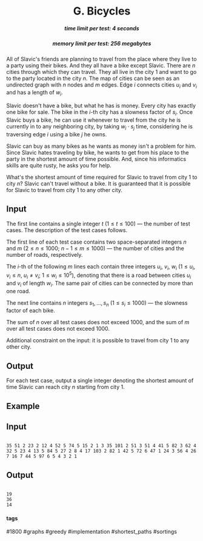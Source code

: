 <h1 style='text-align: center;'> G. Bicycles</h1>

<h5 style='text-align: center;'>time limit per test: 4 seconds</h5>
<h5 style='text-align: center;'>memory limit per test: 256 megabytes</h5>

All of Slavic's friends are planning to travel from the place where they live to a party using their bikes. And they all have a bike except Slavic. There are $n$ cities through which they can travel. They all live in the city $1$ and want to go to the party located in the city $n$. The map of cities can be seen as an undirected graph with $n$ nodes and $m$ edges. Edge $i$ connects cities $u_i$ and $v_i$ and has a length of $w_i$.

Slavic doesn't have a bike, but what he has is money. Every city has exactly one bike for sale. The bike in the $i$-th city has a slowness factor of $s_{i}$. Once Slavic buys a bike, he can use it whenever to travel from the city he is currently in to any neighboring city, by taking $w_i \cdot s_j$ time, considering he is traversing edge $i$ using a bike $j$ he owns.

Slavic can buy as many bikes as he wants as money isn't a problem for him. Since Slavic hates traveling by bike, he wants to get from his place to the party in the shortest amount of time possible. And, since his informatics skills are quite rusty, he asks you for help.

What's the shortest amount of time required for Slavic to travel from city $1$ to city $n$? Slavic can't travel without a bike. It is guaranteed that it is possible for Slavic to travel from city $1$ to any other city.

## Input

The first line contains a single integer $t$ ($1 \leq t \leq 100$) — the number of test cases. The description of the test cases follows.

The first line of each test case contains two space-separated integers $n$ and $m$ ($2 \leq n \leq 1000$; $n - 1 \leq m \leq 1000$) — the number of cities and the number of roads, respectively.

The $i$-th of the following $m$ lines each contain three integers $u_i$, $v_i$, $w_i$ ($1 \le u_i, v_i \le n$, $u_i \neq v_i$; $1 \leq w_i \leq 10^5$), denoting that there is a road between cities $u_i$ and $v_i$ of length $w_i$. The same pair of cities can be connected by more than one road.

The next line contains $n$ integers $s_1, \ldots, s_n$ ($1 \leq s_i \leq 1000$) — the slowness factor of each bike.

The sum of $n$ over all test cases does not exceed $1000$, and the sum of $m$ over all test cases does not exceed $1000$.

Additional constraint on the input: it is possible to travel from city $1$ to any other city.

## Output

For each test case, output a single integer denoting the shortest amount of time Slavic can reach city $n$ starting from city $1$.

## Example

## Input


```

35 51 2 23 2 12 4 52 5 74 5 15 2 1 3 35 101 2 51 3 51 4 41 5 82 3 62 4 32 5 23 4 13 5 84 5 27 2 8 4 17 103 2 82 1 42 5 72 6 47 1 24 3 56 4 26 7 16 7 44 5 97 6 5 4 3 2 1
```
## Output


```

19
36
14

```


#### tags 

#1800 #graphs #greedy #implementation #shortest_paths #sortings 